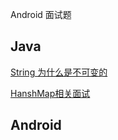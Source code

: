 Android 面试题



## Java

[String 为什么是不可变的](https://github.com/Ityang/Architect/blob/main/Java/String%20%E4%B8%BA%E4%BB%80%E4%B9%88%E6%98%AF%E4%B8%8D%E5%8F%AF%E5%8F%98%E7%9A%84.md)

[HanshMap相关面试](https://github.com/Ityang/Architect/blob/main/Java/HashMap%E7%9B%B8%E5%85%B3%E9%9D%A2%E8%AF%95.md)

## Android 



